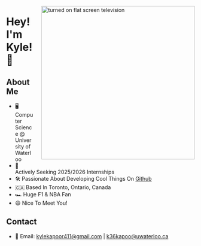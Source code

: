 <p align="left">
  <img src="https://images.unsplash.com/photo-1503437313881-503a91226402?q=80&w=2832&auto=format&fit=crop&ixlib=rb-4.0.3&ixid=M3wxMjA3fDB8MHxwaG90by1wYWdlfHx8fGVufDB8fHx8fA%3D%3D" width="410" alt="turned on flat screen television" align="right" style="margin-left: 20px; margin-bottom: 10px;" />
  <h1>Hey! I'm Kyle! 👋</h1>

  ## About Me
  * 🖥 Computer Science @ University of Waterloo
  * 🚀 Actively Seeking 2025/2026 Internships
  * 🛠 Passionate About Developing Cool Things On [Github](https://github.com/kylekapoor?tab=repositories)
  * 🇨🇦 Based In Toronto, Ontario, Canada
  * 🏎 Huge F1 & NBA Fan
  * 😄 Nice To Meet You!

  ## Contact
  - 📧 Email: [kylekapoor411@gmail.com](mailto:kylekapoor411@gmail.com) | [k36kapoo@uwaterloo.ca](mailto:k36kapoo@uwaterloo.ca)
</p>

